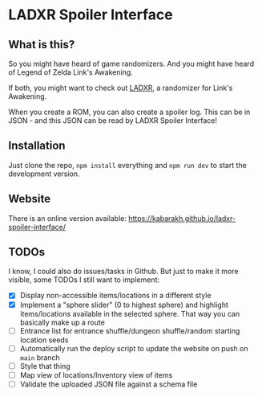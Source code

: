 # LADXR Spoiler Interface

## What is this? 

So you might have heard of game randomizers. And you might have heard of Legend of Zelda Link's Awakening. 

If both, you might want to check out [LADXR](http://ladxr.daid.eu/), a randomizer for Link's Awakening.

When you create a ROM, you can also create a spoiler log. This can be in JSON - and this JSON can be read by
LADXR Spoiler Interface!

## Installation

Just clone the repo, `npm install` everything and `npm run dev` to start the development version.

## Website

There is an online version available: https://kabarakh.github.io/ladxr-spoiler-interface/

## TODOs

I know, I could also do issues/tasks in Github. But just to make it more visible, some TODOs I still want to implement:

- [X] Display non-accessible items/locations in a different style
- [X] Implement a "sphere slider" (0 to highest sphere) and highlight items/locations available in the selected sphere.
That way you can basically make up a route
- [ ] Entrance list for entrance shuffle/dungeon shuffle/random starting location seeds
- [ ] Automatically run the deploy script to update the website on push on `main` branch
- [ ] Style that thing
- [ ] Map view of locations/Inventory view of items
- [ ] Validate the uploaded JSON file against a schema file
